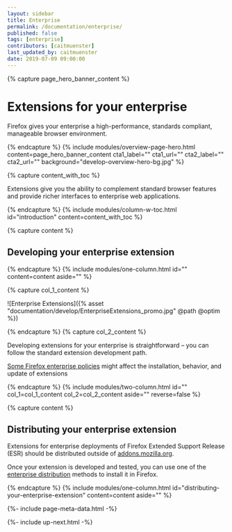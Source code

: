 ```yaml
---
layout: sidebar
title: Enterprise
permalink: /documentation/enterprise/
published: false
tags: [enterprise]
contributors: [caitmuenster]
last_updated_by: caitmuenster
date: 2019-07-09 09:00:00
---
```


<!-- Overview Page Hero Banner -->

{% capture page_hero_banner_content %}

# Extensions for your enterprise

Firefox gives your enterprise a high-performance, standards compliant, manageable browser environment.

{% endcapture %}
{% include modules/overview-page-hero.html
	content=page_hero_banner_content
	cta1_label=""
	cta1_url=""
	cta2_label=""
	cta2_url=""
	background="develop-overview-hero-bg.jpg"
%}

<!-- END: Overview Page Hero Banner -->

<!-- Content with Table of Contents Module -->

{% capture content_with_toc %}

Extensions give you the ability to complement standard browser features and provide richer interfaces to enterprise web applications.

{% endcapture %}
{% include modules/column-w-toc.html
	id="introduction"
	content=content_with_toc
%}

<!-- END: Content with Table of Contents -->

<!-- Page section container -->

<section id="developing-your-enterprise-extension" class="page-section-container">

<!-- Single Column Body Module -->

{% capture content %}

## Developing your enterprise extension

{% endcapture %}
{% include modules/one-column.html
	id=""
	content=content
	aside=""
%}

<!-- END: Single Column Body Module -->

<!-- Two Column Body Module -->

{% capture col_1_content %}

![Enterprise Extensions]({% asset "documentation/develop/EnterpriseExtensions_promo.jpg" @path @optim %})

{% endcapture %}
{% capture col_2_content %}

Developing extensions for your enterprise is straightforward – you can follow the standard extension development path.

[Some Firefox enterprise policies](/documentation/enterprise/enterprise-policies-that-impact-extensions/) might affect the installation, behavior, and update of extensions

{% endcapture %}
{% include modules/two-column.html
	id=""
	col_1=col_1_content
	col_2=col_2_content
	aside=""
	reverse=false
%}

<!-- END: Two Column Body Module -->

</section>

<!-- END: Page section container -->

<!-- Single Column Body Module -->

{% capture content %}

## Distributing your enterprise extension

Extensions for enterprise deployments of Firefox Extended Support Release (ESR) should be distributed outside of [addons.mozilla.org](https://addons.mozilla.org).

Once your extension is developed and tested, you can use one of the [enterprise distribution](/documentation/enterprise/enterprise-distribution/) methods to install it in Firefox.

{% endcapture %}
{% include modules/one-column.html
	id="distributing-your-enterprise-extension"
	content=content
	aside=""
%}

<!-- END: Single Column Body Module -->

<!-- Meta Data -->

{%- include page-meta-data.html -%}

<!-- END: Meta Data -->

<!-- Up Next -->

{%- include up-next.html -%}

<!-- END: Up Next -->
